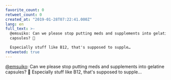 ```yaml
---
favorite_count: 0
retweet_count: 0
created_at: "2019-01-28T07:22:41.000Z"
lang: en
full_text: >-
  @emsuiko: Can we please stop putting meds and supplements into gelatine
  capsules? 💊

  Especially stuff like B12, that's supposed to supple…
retweeted: true
---
```


[@emsuiko](https://twitter.com/emsuiko): Can we please stop putting meds and
supplements into gelatine capsules? 💊 Especially stuff like B12, that's
supposed to supple…
